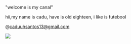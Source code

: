 "welcome is my canal"

hii,my name is cadu, have is old eighteen, i like is futebool

@caduuhsantos13@gmail.com

![](https://media1.tenor.com/m/KB4Ec_LFNG4AAAAd/god-of-war-kratos.gif)


